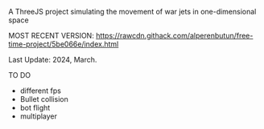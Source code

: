 A ThreeJS project simulating the movement of war jets in one-dimensional space

MOST RECENT VERSION: https://rawcdn.githack.com/alperenbutun/free-time-project/5be066e/index.html

Last Update: 2024, March.

TO DO
* different fps
* Bullet collision
* bot flight
* multiplayer
